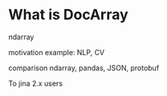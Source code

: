 # What is DocArray

ndarray

motivation example: NLP, CV

comparison ndarray, pandas, JSON, protobuf

To jina 2.x users